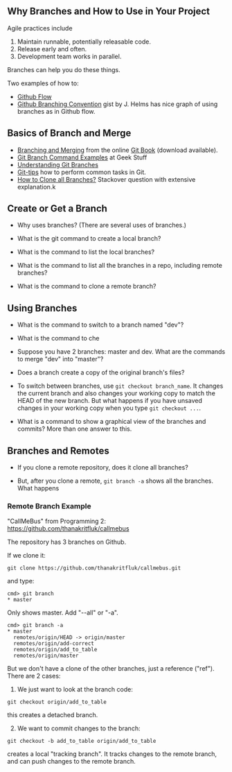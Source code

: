 ## Why Branches and How to Use in Your Project

Agile practices include

1. Maintain runnable, potentially releasable code.
2. Release early and often.  
3. Development team works in parallel.

Branches can help you do these things.

Two examples of how to:

* [Github Flow](https://guides.github.com/introduction/flow/)
* [Github Branching Convention](https://gist.github.com/digitaljhelms/4287848) gist by J. Helms has nice graph of using branches as in Github flow.


## Basics of Branch and Merge

* [Branching and Merging](https://git-scm.com/book/en/v2/Git-Branching-Basic-Branching-and-Merging) from the online [Git Book](https://git-scm.com/book/) (download available).
* [Git Branch Command Examples](ttps://www.thegeekstuff.com/2017/06/git-branch/) at Geek Stuff
* [Understanding Git Branches](https://www.sbf5.com/~cduan/technical/git/git-2.shtml) 
* [Git-tips](https://github.com/git-tips/tips) how to perform common tasks in Git.
* [How to Clone all Branches?](https://stackoverflow.com/questions/67699/how-to-clone-all-remote-branches-in-git) Stackover question with extensive explanation.k


## Create or Get a Branch 

* Why uses branches? (There are several uses of branches.)

* What is the git command to create a local branch?

* What is the command to list the local branches?

* What is the command to list all the branches in a repo, including remote branches?

* What is the command to clone a remote branch?

## Using Branches

* What is the command to switch to a branch named "dev"?

* What is the command to che

* Suppose you have 2 branches: master and dev.  What are the commands to merge "dev" into "master"?

* Does a branch create a copy of the original branch's files?


* To switch between branches, use `git checkout branch_name`.  It changes the current branch and also changes your working copy to match the HEAD of the new branch.  But what happens if you have unsaved changes in your working copy when you type `git checkout ...`.

* What is a command to show a graphical view of the branches and commits? More than one answer to this.


## Branches and Remotes

* If you clone a remote repository, does it clone all branches?

* But, after you clone a remote, `git branch -a` shows all the branches. What happens

### Remote Branch Example

"CallMeBus" from Programming 2: https://github.com/thanakritfluk/callmebus

The repository has 3 branches on Github.

If we clone it:
```
git clone https://github.com/thanakritfluk/callmebus.git
```
and type:
```
cmd> git branch
* master
```
Only shows master.  Add "--all" or "-a".
```
cmd> git branch -a
* master
  remotes/origin/HEAD -> origin/master
  remotes/origin/add-correct
  remotes/origin/add_to_table
  remotes/origin/master
```
But we don't have a clone of the other branches, just a reference ("ref").
There are 2 cases:

1. We just want to look at the branch code:
```
git checkout origin/add_to_table
```
this creates a detached branch.  

2. We want to commit changes to the branch:
```
git checkout -b add_to_table origin/add_to_table
```
creates a local "tracking branch".  It tracks changes to the remote branch, and can push changes to the remote branch.
